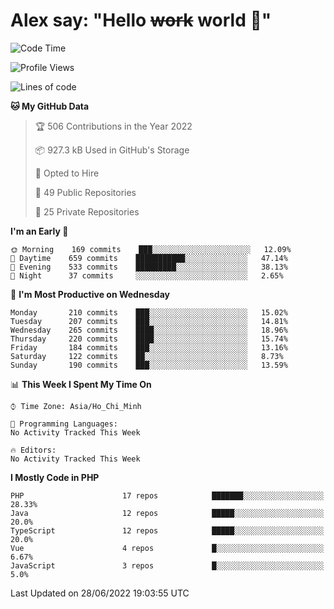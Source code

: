 # Alex say: "Hello ~~work~~ world 🐾"

<!--START_SECTION:waka-->
![Code Time](http://img.shields.io/badge/Code%20Time-838%20hrs%2047%20mins-blue)

![Profile Views](http://img.shields.io/badge/Profile%20Views-0-blue)

![Lines of code](https://img.shields.io/badge/From%20Hello%20World%20I%27ve%20Written-1%20Million%20lines%20of%20code-blue)

**🐱 My GitHub Data** 

> 🏆 506 Contributions in the Year 2022
 > 
> 📦 927.3 kB Used in GitHub's Storage 
 > 
> 💼 Opted to Hire
 > 
> 📜 49 Public Repositories 
 > 
> 🔑 25 Private Repositories  
 > 
**I'm an Early 🐤** 

```text
🌞 Morning    169 commits    ███░░░░░░░░░░░░░░░░░░░░░░   12.09% 
🌆 Daytime    659 commits    ███████████░░░░░░░░░░░░░░   47.14% 
🌃 Evening    533 commits    █████████░░░░░░░░░░░░░░░░   38.13% 
🌙 Night      37 commits     ░░░░░░░░░░░░░░░░░░░░░░░░░   2.65%

```
📅 **I'm Most Productive on Wednesday** 

```text
Monday       210 commits    ███░░░░░░░░░░░░░░░░░░░░░░   15.02% 
Tuesday      207 commits    ███░░░░░░░░░░░░░░░░░░░░░░   14.81% 
Wednesday    265 commits    ████░░░░░░░░░░░░░░░░░░░░░   18.96% 
Thursday     220 commits    ████░░░░░░░░░░░░░░░░░░░░░   15.74% 
Friday       184 commits    ███░░░░░░░░░░░░░░░░░░░░░░   13.16% 
Saturday     122 commits    ██░░░░░░░░░░░░░░░░░░░░░░░   8.73% 
Sunday       190 commits    ███░░░░░░░░░░░░░░░░░░░░░░   13.59%

```


📊 **This Week I Spent My Time On** 

```text
⌚︎ Time Zone: Asia/Ho_Chi_Minh

💬 Programming Languages: 
No Activity Tracked This Week

🔥 Editors: 
No Activity Tracked This Week

```

**I Mostly Code in PHP** 

```text
PHP                      17 repos            ███████░░░░░░░░░░░░░░░░░░   28.33% 
Java                     12 repos            █████░░░░░░░░░░░░░░░░░░░░   20.0% 
TypeScript               12 repos            █████░░░░░░░░░░░░░░░░░░░░   20.0% 
Vue                      4 repos             █░░░░░░░░░░░░░░░░░░░░░░░░   6.67% 
JavaScript               3 repos             █░░░░░░░░░░░░░░░░░░░░░░░░   5.0%

```



 Last Updated on 28/06/2022 19:03:55 UTC
<!--END_SECTION:waka-->
